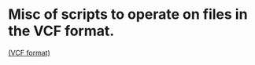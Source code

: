 # Misc of scripts to operate on files in the VCF format.
[(VCF format)](https://en.wikipedia.org/wiki/Variant_Call_Format)

